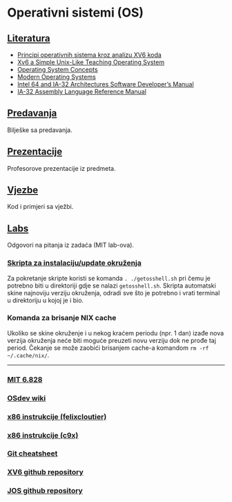 Operativni sistemi (OS)
=======================

## [Literatura](./Literatura/)
- [Principi operativnih sistema kroz analizu XV6 koda](./Literatura/Principi_operativnih_sistema_kroz_analizu_XV6_koda.pdf) 
- [Xv6 a Simple Unix-Like Teaching Operating System](./Literatura/Xv6_a_Simple_Unix-Like_Teaching_Operating_System.pdf)   
- [Operating System Concepts](./Literatura/Operating_System_Concepts.pdf)                          
- [Modern Operating Systems](./Literatura/Modern_Operating_Systems.pdf)                           
- [Intel 64 and IA-32 Architectures Software Developer’s Manual](./Literatura/Intel_64_and_IA-32_Architectures_Manual.pdf)
- [IA-32 Assembly Language Reference Manual](./Literatura/IA-32_Assembly_Language_Reference_Manual.pdf)           

## [Predavanja](./Predavanja)
Bilješke sa predavanja.

## [Prezentacije](./Prezentacije)
Profesorove prezentacije iz predmeta.

## [Vjezbe](./Vjezbe)
Kod i primjeri sa vježbi.

## [Labs](./Lab)
Odgovori na pitanja iz zadaća (MIT lab-ova).

### [Skripta za instalaciju/update okruženja](./getosshell.sh)
Za pokretanje skripte koristi se komanda `. ./getosshell.sh` pri čemu je potrebno biti u direktoriji gdje se nalazi `getosshell.sh`.
Skripta automatski skine najnoviju verziju okruženja, odradi sve što je potrebno i vrati terminal u direktoriju u kojoj je i bio.

### Komanda za brisanje NIX cache
Ukoliko se skine okruženje i u nekog kraćem periodu (npr. 1 dan) izađe nova verzija okruženja neće biti moguće preuzeti novu verziju dok ne prođe taj period.
Čekanje se može zaobići brisanjem cache-a komandom `rm -rf ~/.cache/nix/`.

-------------------------

### [MIT 6.828](https://pdos.csail.mit.edu/6.828/2018/overview.html)

### [OSdev wiki](https://wiki.osdev.org/)

### [x86 instrukcije (felixcloutier)](https://www.felixcloutier.com/x86/)

### [x86 instrukcije (c9x)](https://c9x.me/x86/)

### [Git cheatsheet](https://education.github.com/git-cheat-sheet-education.pdf)

### [XV6 github repository](https://github.com/mit-pdos/xv6-public)

### [JOS github repository](https://github.com/phlalx/jos)
